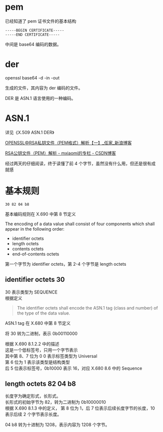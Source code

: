 # pem
已经知道了 pem 证书文件的基本结构

    -----BEGIN CERTIFICATE-----
    -----END CERTIFICATE-----
    
中间是 base64 编码的数据。

# der
openssl base64 -d -in <file> -out <file>

生成的文件，其内容为 der 编码的文件。  

DER 是 ASN.1 语言使用的一种编码。

# ASN.1
详见《X.509 ASN.1 DER》

[OPENSSL中RSA私钥文件（PEM格式）解析【一】_任家_新浪博客](http://blog.sina.com.cn/s/blog_4fcd1ea30100yh4s.html)

[RSA公钥文件（PEM）解析 - mxiaomi的专栏 - CSDN博客](https://blog.csdn.net/xuanshao_/article/details/51679824)

经过两天的仔细阅读，终于读懂了前 4 个字节，虽然没有什么用，但还是很有成就感

# 基本规则

    30 82 04 b8
基本编码规则在 X.690 中第 8 节定义

The encoding of a data value shall consist of four components which shall appear in the following order:
* identifier octets 
* length octets
* contents octets 
* end-of-contents octets 

第一个字节为 identifier octets，第 2-4 个字节是 length octets

## identifier octets 30
30 表示类型为 SEQUENCE  
根据定义
> The identifier octets shall encode the ASN.1 tag (class and number) of the type of the data value.

ASN.1 tag 在 X.680 中第 8 节定义

将 30 转为二进制，表示 0b00110000  

根据 X.690 8.1.2.2 中的描述  
这是一个低标签号，只用一个字节表示  
其中第 8、7 位为 0 0 表示标签类型为 Universal  
第 6 位为 1 表示该类型是结构类型  
后 5 位表示标签号，0b10000 表示 16，对应 X.680 8.6 中的 Sequence

## length octets 82 04 b8
长度字为确定形式，长形式。  
长形式的初始字节为 82，转为二进制为 0b10000010  
根据 X.690 8.1.3 中的定义，
第 8 位为 1，后 7 位表示后续长度字节的长度，10 表示后续 2 个字节表示长度。

04 b8 转为十进制为 1208，表示内容为 1208 个字节。

